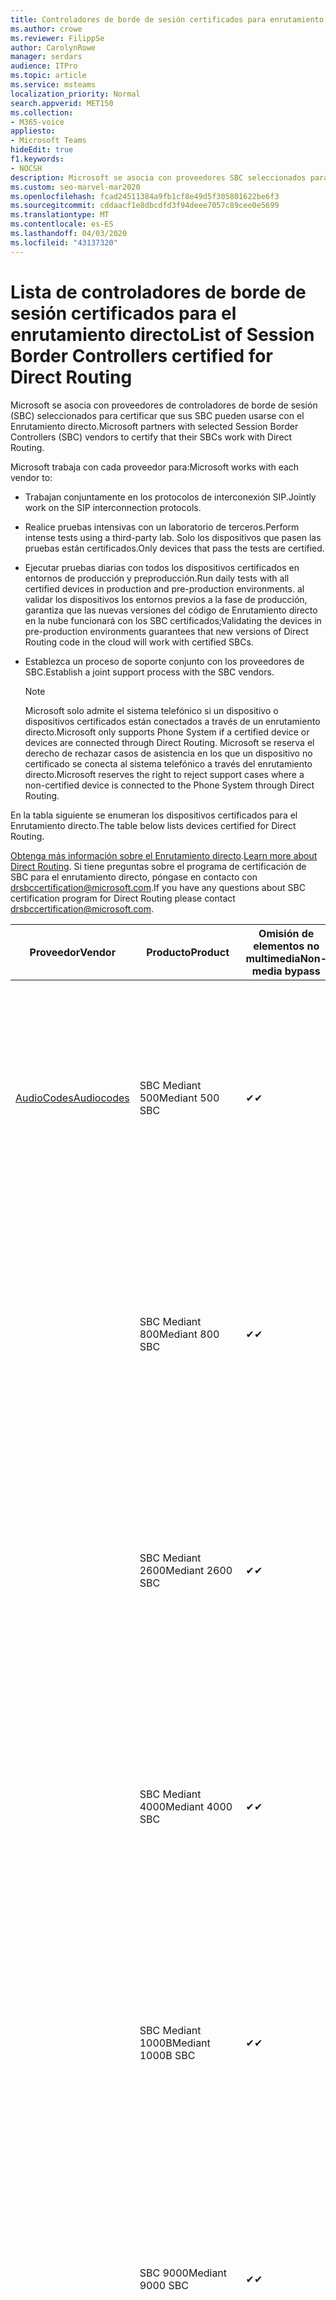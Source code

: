 ```yaml
---
title: Controladores de borde de sesión certificados para enrutamiento directo
ms.author: crowe
ms.reviewer: FilippSe
author: CarolynRowe
manager: serdars
audience: ITPro
ms.topic: article
ms.service: msteams
localization_priority: Normal
search.appverid: MET150
ms.collection:
- M365-voice
appliesto:
- Microsoft Teams
hideEdit: true
f1.keywords:
- NOCSH
description: Microsoft se asocia con proveedores SBC seleccionados para certificar que sus SBC pueden usarse con el Enrutamiento directo.
ms.custom: seo-marvel-mar2020
ms.openlocfilehash: fcad24511384a9fb1cf8e49d5f305801622be6f3
ms.sourcegitcommit: cddaacf1e8dbcdfd3f94deee7057c89cee0e5699
ms.translationtype: MT
ms.contentlocale: es-ES
ms.lasthandoff: 04/03/2020
ms.locfileid: "43137320"
---
```

# <a name="list-of-session-border-controllers-certified-for-direct-routing"></a><span data-ttu-id="56d58-103">Lista de controladores de borde de sesión certificados para el enrutamiento directo</span><span class="sxs-lookup"><span data-stu-id="56d58-103">List of Session Border Controllers certified for Direct Routing</span></span>

<span data-ttu-id="56d58-104">Microsoft se asocia con proveedores de controladores de borde de sesión (SBC) seleccionados para certificar que sus SBC pueden usarse con el Enrutamiento directo.</span><span class="sxs-lookup"><span data-stu-id="56d58-104">Microsoft partners with selected Session Border Controllers (SBC) vendors to certify that their SBCs work with Direct Routing.</span></span> 

<span data-ttu-id="56d58-105">Microsoft trabaja con cada proveedor para:</span><span class="sxs-lookup"><span data-stu-id="56d58-105">Microsoft works with each vendor to:</span></span> 

- <span data-ttu-id="56d58-106">Trabajan conjuntamente en los protocolos de interconexión SIP.</span><span class="sxs-lookup"><span data-stu-id="56d58-106">Jointly work on the SIP interconnection protocols.</span></span>
- <span data-ttu-id="56d58-107">Realice pruebas intensivas con un laboratorio de terceros.</span><span class="sxs-lookup"><span data-stu-id="56d58-107">Perform intense tests using a third-party lab.</span></span> <span data-ttu-id="56d58-108">Solo los dispositivos que pasen las pruebas están certificados.</span><span class="sxs-lookup"><span data-stu-id="56d58-108">Only devices that pass the tests are certified.</span></span> 
- <span data-ttu-id="56d58-109">Ejecutar pruebas diarias con todos los dispositivos certificados en entornos de producción y preproducción.</span><span class="sxs-lookup"><span data-stu-id="56d58-109">Run daily tests with all certified devices in production and pre-production environments.</span></span> <span data-ttu-id="56d58-110">al validar los dispositivos los entornos previos a la fase de producción, garantiza que las nuevas versiones del código de Enrutamiento directo en la nube funcionará con los SBC certificados;</span><span class="sxs-lookup"><span data-stu-id="56d58-110">Validating the devices in pre-production environments guarantees that new versions of Direct Routing code in the cloud will work with certified SBCs.</span></span> 
- <span data-ttu-id="56d58-111">Establezca un proceso de soporte conjunto con los proveedores de SBC.</span><span class="sxs-lookup"><span data-stu-id="56d58-111">Establish a joint support process with the SBC vendors.</span></span>


  > [!NOTE]
  > <span data-ttu-id="56d58-112">Microsoft solo admite el sistema telefónico si un dispositivo o dispositivos certificados están conectados a través de un enrutamiento directo.</span><span class="sxs-lookup"><span data-stu-id="56d58-112">Microsoft only supports Phone System if a certified device or devices are connected through Direct Routing.</span></span> <span data-ttu-id="56d58-113">Microsoft se reserva el derecho de rechazar casos de asistencia en los que un dispositivo no certificado se conecta al sistema telefónico a través del enrutamiento directo.</span><span class="sxs-lookup"><span data-stu-id="56d58-113">Microsoft reserves the right to reject support cases where a non-certified device is connected to the Phone System through Direct Routing.</span></span> 

<span data-ttu-id="56d58-114">En la tabla siguiente se enumeran los dispositivos certificados para el Enrutamiento directo.</span><span class="sxs-lookup"><span data-stu-id="56d58-114">The table below lists devices certified for Direct Routing.</span></span> 

<span data-ttu-id="56d58-115">[Obtenga más información sobre el Enrutamiento directo](https://aka.ms/dr).</span><span class="sxs-lookup"><span data-stu-id="56d58-115">[Learn more about Direct Routing](https://aka.ms/dr).</span></span> <span data-ttu-id="56d58-116">Si tiene preguntas sobre el programa de certificación de SBC para el enrutamiento directo, póngase en contacto con drsbccertification@microsoft.com.</span><span class="sxs-lookup"><span data-stu-id="56d58-116">If you have any questions about SBC certification program for Direct Routing please contact drsbccertification@microsoft.com.</span></span>


|                                                       <span data-ttu-id="56d58-117">Proveedor</span><span class="sxs-lookup"><span data-stu-id="56d58-117">Vendor</span></span>                                                        |       <span data-ttu-id="56d58-118">Producto</span><span class="sxs-lookup"><span data-stu-id="56d58-118">Product</span></span>       | <span data-ttu-id="56d58-119">Omisión de elementos no multimedia</span><span class="sxs-lookup"><span data-stu-id="56d58-119">Non-media bypass</span></span> | <span data-ttu-id="56d58-120">Omisión de medios</span><span class="sxs-lookup"><span data-stu-id="56d58-120">Media bypass</span></span> | <span data-ttu-id="56d58-121">Versión del software</span><span class="sxs-lookup"><span data-stu-id="56d58-121">Software version</span></span> | <span data-ttu-id="56d58-122">Validada con proveedores de E911</span><span class="sxs-lookup"><span data-stu-id="56d58-122">Validated with E911 providers</span></span> | <span data-ttu-id="56d58-123">Capacidad de ELIN</span><span class="sxs-lookup"><span data-stu-id="56d58-123">ELIN capable</span></span>
|---------------------------------------------------------------------------------------------------------------------|---------------------|------------------|--------------|------------------|-----------------|------------------|
| [<span data-ttu-id="56d58-124">AudioCodes</span><span class="sxs-lookup"><span data-stu-id="56d58-124">Audiocodes</span></span>](https://www.audiocodes.com/solutions-products/products/products-for-microsoft-365/direct-routing-for-microsoft-teams) |   <span data-ttu-id="56d58-125">SBC Mediant 500</span><span class="sxs-lookup"><span data-stu-id="56d58-125">Mediant 500 SBC</span></span>   |     <span data-ttu-id="56d58-126">&#10004;</span><span class="sxs-lookup"><span data-stu-id="56d58-126">&#10004;</span></span>     |   <span data-ttu-id="56d58-127">&#10004;</span><span class="sxs-lookup"><span data-stu-id="56d58-127">&#10004;</span></span>    |  <span data-ttu-id="56d58-128">7.20 a. 250</span><span class="sxs-lookup"><span data-stu-id="56d58-128">7.20A.250</span></span>   | <ul> <li> [<span data-ttu-id="56d58-129">Enrutamiento de ubicación dinámica de ancho de banda</span><span class="sxs-lookup"><span data-stu-id="56d58-129">Bandwidth Dynamic Location Routing</span></span>](https://www.bandwidth.com/partners/microsoft-teams-direct-routing) </li> <li><span data-ttu-id="56d58-130">Entrada ERS</span><span class="sxs-lookup"><span data-stu-id="56d58-130">Intrado ERS</span></span> </li> <li><span data-ttu-id="56d58-131">Entrada EGW</span><span class="sxs-lookup"><span data-stu-id="56d58-131">Intrado EGW</span></span></li> <li> <span data-ttu-id="56d58-132">Movilidad del horizonte de cielo rojo</span><span class="sxs-lookup"><span data-stu-id="56d58-132">Red Sky Horizon Mobility</span></span> </li>  </ul> |  <span data-ttu-id="56d58-133">&#10004;</span><span class="sxs-lookup"><span data-stu-id="56d58-133">&#10004;</span></span>  |
|                                                                                                                     |   <span data-ttu-id="56d58-134">SBC Mediant 800</span><span class="sxs-lookup"><span data-stu-id="56d58-134">Mediant 800 SBC</span></span>   |     <span data-ttu-id="56d58-135">&#10004;</span><span class="sxs-lookup"><span data-stu-id="56d58-135">&#10004;</span></span>     |   <span data-ttu-id="56d58-136">&#10004;</span><span class="sxs-lookup"><span data-stu-id="56d58-136">&#10004;</span></span>     |  <span data-ttu-id="56d58-137">7.20 a. 250</span><span class="sxs-lookup"><span data-stu-id="56d58-137">7.20A.250</span></span>   | <ul> <li> [<span data-ttu-id="56d58-138">Enrutamiento de ubicación dinámica de ancho de banda</span><span class="sxs-lookup"><span data-stu-id="56d58-138">Bandwidth Dynamic Location Routing</span></span>](https://www.bandwidth.com/partners/microsoft-teams-direct-routing) </li> <li><span data-ttu-id="56d58-139">Entrada ERS</span><span class="sxs-lookup"><span data-stu-id="56d58-139">Intrado ERS</span></span> </li> <li><span data-ttu-id="56d58-140">Entrada EGW</span><span class="sxs-lookup"><span data-stu-id="56d58-140">Intrado EGW</span></span></li> <li> <span data-ttu-id="56d58-141">Movilidad del horizonte de cielo rojo</span><span class="sxs-lookup"><span data-stu-id="56d58-141">Red Sky Horizon Mobility</span></span> </li>  </ul>  |  <span data-ttu-id="56d58-142">&#10004;</span><span class="sxs-lookup"><span data-stu-id="56d58-142">&#10004;</span></span>  |
|                                                                                                                     |  <span data-ttu-id="56d58-143">SBC Mediant 2600</span><span class="sxs-lookup"><span data-stu-id="56d58-143">Mediant 2600 SBC</span></span>   |     <span data-ttu-id="56d58-144">&#10004;</span><span class="sxs-lookup"><span data-stu-id="56d58-144">&#10004;</span></span>     |   <span data-ttu-id="56d58-145">&#10004;</span><span class="sxs-lookup"><span data-stu-id="56d58-145">&#10004;</span></span>    |  <span data-ttu-id="56d58-146">7.20 a. 250</span><span class="sxs-lookup"><span data-stu-id="56d58-146">7.20A.250</span></span>   |   <ul> <li> [<span data-ttu-id="56d58-147">Enrutamiento de ubicación dinámica de ancho de banda</span><span class="sxs-lookup"><span data-stu-id="56d58-147">Bandwidth Dynamic Location Routing</span></span>](https://www.bandwidth.com/partners/microsoft-teams-direct-routing) </li> <li><span data-ttu-id="56d58-148">Entrada ERS</span><span class="sxs-lookup"><span data-stu-id="56d58-148">Intrado ERS</span></span> </li> <li><span data-ttu-id="56d58-149">Entrada EGW</span><span class="sxs-lookup"><span data-stu-id="56d58-149">Intrado EGW</span></span></li> <li> <span data-ttu-id="56d58-150">Movilidad del horizonte de cielo rojo</span><span class="sxs-lookup"><span data-stu-id="56d58-150">Red Sky Horizon Mobility</span></span> </li>  </ul>  |  <span data-ttu-id="56d58-151">&#10004;</span><span class="sxs-lookup"><span data-stu-id="56d58-151">&#10004;</span></span>  |    
|                                                                                                                     |  <span data-ttu-id="56d58-152">SBC Mediant 4000</span><span class="sxs-lookup"><span data-stu-id="56d58-152">Mediant 4000 SBC</span></span>   |     <span data-ttu-id="56d58-153">&#10004;</span><span class="sxs-lookup"><span data-stu-id="56d58-153">&#10004;</span></span>     |   <span data-ttu-id="56d58-154">&#10004;</span><span class="sxs-lookup"><span data-stu-id="56d58-154">&#10004;</span></span>     |  <span data-ttu-id="56d58-155">7.20 a. 250</span><span class="sxs-lookup"><span data-stu-id="56d58-155">7.20A.250</span></span>   |  <ul> <li> [<span data-ttu-id="56d58-156">Enrutamiento de ubicación dinámica de ancho de banda</span><span class="sxs-lookup"><span data-stu-id="56d58-156">Bandwidth Dynamic Location Routing</span></span>](https://www.bandwidth.com/partners/microsoft-teams-direct-routing) </li> <li><span data-ttu-id="56d58-157">Entrada ERS</span><span class="sxs-lookup"><span data-stu-id="56d58-157">Intrado ERS</span></span> </li> <li><span data-ttu-id="56d58-158">Entrada EGW</span><span class="sxs-lookup"><span data-stu-id="56d58-158">Intrado EGW</span></span></li> <li> <span data-ttu-id="56d58-159">Movilidad del horizonte de cielo rojo</span><span class="sxs-lookup"><span data-stu-id="56d58-159">Red Sky Horizon Mobility</span></span> </li>  </ul>  |  <span data-ttu-id="56d58-160">&#10004;</span><span class="sxs-lookup"><span data-stu-id="56d58-160">&#10004;</span></span>  |    
|                                                                                                                     | <span data-ttu-id="56d58-161">SBC Mediant 1000B</span><span class="sxs-lookup"><span data-stu-id="56d58-161">Mediant 1000B  SBC</span></span>  |     <span data-ttu-id="56d58-162">&#10004;</span><span class="sxs-lookup"><span data-stu-id="56d58-162">&#10004;</span></span>     |   <span data-ttu-id="56d58-163">Pending</span><span class="sxs-lookup"><span data-stu-id="56d58-163">Pending</span></span>     |  <span data-ttu-id="56d58-164">7.20 a. 250</span><span class="sxs-lookup"><span data-stu-id="56d58-164">7.20A.250</span></span>  |  <ul> <li> [<span data-ttu-id="56d58-165">Enrutamiento de ubicación dinámica de ancho de banda</span><span class="sxs-lookup"><span data-stu-id="56d58-165">Bandwidth Dynamic Location Routing</span></span>](https://www.bandwidth.com/partners/microsoft-teams-direct-routing) </li> <li><span data-ttu-id="56d58-166">Entrada ERS</span><span class="sxs-lookup"><span data-stu-id="56d58-166">Intrado ERS</span></span> </li> <li><span data-ttu-id="56d58-167">Entrada EGW</span><span class="sxs-lookup"><span data-stu-id="56d58-167">Intrado EGW</span></span></li> <li> <span data-ttu-id="56d58-168">Movilidad del horizonte de cielo rojo</span><span class="sxs-lookup"><span data-stu-id="56d58-168">Red Sky Horizon Mobility</span></span> </li>  </ul>  |  <span data-ttu-id="56d58-169">&#10004;</span><span class="sxs-lookup"><span data-stu-id="56d58-169">&#10004;</span></span>  |    
|                                                                                                                     | <span data-ttu-id="56d58-170">SBC 9000</span><span class="sxs-lookup"><span data-stu-id="56d58-170">Mediant 9000  SBC</span></span>  |     <span data-ttu-id="56d58-171">&#10004;</span><span class="sxs-lookup"><span data-stu-id="56d58-171">&#10004;</span></span>     |   <span data-ttu-id="56d58-172">&#10004;</span><span class="sxs-lookup"><span data-stu-id="56d58-172">&#10004;</span></span>     |  <span data-ttu-id="56d58-173">7.20 a. 250</span><span class="sxs-lookup"><span data-stu-id="56d58-173">7.20A.250</span></span>   | <ul> <li> [<span data-ttu-id="56d58-174">Enrutamiento de ubicación dinámica de ancho de banda</span><span class="sxs-lookup"><span data-stu-id="56d58-174">Bandwidth Dynamic Location Routing</span></span>](https://www.bandwidth.com/partners/microsoft-teams-direct-routing) </li> <li><span data-ttu-id="56d58-175">Entrada ERS</span><span class="sxs-lookup"><span data-stu-id="56d58-175">Intrado ERS</span></span> </li> <li><span data-ttu-id="56d58-176">Entrada EGW</span><span class="sxs-lookup"><span data-stu-id="56d58-176">Intrado EGW</span></span></li> <li> <span data-ttu-id="56d58-177">Movilidad del horizonte de cielo rojo</span><span class="sxs-lookup"><span data-stu-id="56d58-177">Red Sky Horizon Mobility</span></span> </li>  </ul>    |  <span data-ttu-id="56d58-178">&#10004;</span><span class="sxs-lookup"><span data-stu-id="56d58-178">&#10004;</span></span>  |                                                                       
|                                                                                                                     | <span data-ttu-id="56d58-179">SBC Virtual Edition</span><span class="sxs-lookup"><span data-stu-id="56d58-179">Virtual Edition SBC</span></span> |     <span data-ttu-id="56d58-180">&#10004;</span><span class="sxs-lookup"><span data-stu-id="56d58-180">&#10004;</span></span>     |   <span data-ttu-id="56d58-181">&#10004;</span><span class="sxs-lookup"><span data-stu-id="56d58-181">&#10004;</span></span>     |  <span data-ttu-id="56d58-182">7.20 a. 250</span><span class="sxs-lookup"><span data-stu-id="56d58-182">7.20A.250</span></span> |  <ul> <li> [<span data-ttu-id="56d58-183">Enrutamiento de ubicación dinámica de ancho de banda</span><span class="sxs-lookup"><span data-stu-id="56d58-183">Bandwidth Dynamic Location Routing</span></span>](https://www.bandwidth.com/partners/microsoft-teams-direct-routing) </li> <li><span data-ttu-id="56d58-184">Entrada ERS</span><span class="sxs-lookup"><span data-stu-id="56d58-184">Intrado ERS</span></span> </li> <li><span data-ttu-id="56d58-185">Entrada EGW</span><span class="sxs-lookup"><span data-stu-id="56d58-185">Intrado EGW</span></span></li> <li> <span data-ttu-id="56d58-186">Movilidad del horizonte de cielo rojo</span><span class="sxs-lookup"><span data-stu-id="56d58-186">Red Sky Horizon Mobility</span></span> </li>  </ul>   |  <span data-ttu-id="56d58-187">&#10004;</span><span class="sxs-lookup"><span data-stu-id="56d58-187">&#10004;</span></span>  |    
|  [<span data-ttu-id="56d58-188">Ribbon Communications</span><span class="sxs-lookup"><span data-stu-id="56d58-188">Ribbon Communications</span></span>](https://ribboncommunications.com/solutions/enterprise-solutions/microsoft-skype-business)  |      <span data-ttu-id="56d58-189">SBC 5110</span><span class="sxs-lookup"><span data-stu-id="56d58-189">SBC 5110</span></span>       |     <span data-ttu-id="56d58-190">&#10004;</span><span class="sxs-lookup"><span data-stu-id="56d58-190">&#10004;</span></span>     |   <span data-ttu-id="56d58-191">&#10004;</span><span class="sxs-lookup"><span data-stu-id="56d58-191">&#10004;</span></span>    |       <span data-ttu-id="56d58-192">7,2</span><span class="sxs-lookup"><span data-stu-id="56d58-192">7.2</span></span>       | <ul> <li> [<span data-ttu-id="56d58-193">Enrutamiento de ubicación dinámica de ancho de banda</span><span class="sxs-lookup"><span data-stu-id="56d58-193">Bandwidth Dynamic Location Routing</span></span>](https://www.bandwidth.com/partners/microsoft-teams-direct-routing) </li> <li><span data-ttu-id="56d58-194">Entrada ERS</span><span class="sxs-lookup"><span data-stu-id="56d58-194">Intrado ERS</span></span> </li> <li><span data-ttu-id="56d58-195">Entrada EGW</span><span class="sxs-lookup"><span data-stu-id="56d58-195">Intrado EGW</span></span></li> <li> <span data-ttu-id="56d58-196">Movilidad del horizonte de cielo rojo</span><span class="sxs-lookup"><span data-stu-id="56d58-196">Red Sky Horizon Mobility</span></span> </li>  </ul> |    |    
|                                                                                                                     |      <span data-ttu-id="56d58-197">SBC 5210</span><span class="sxs-lookup"><span data-stu-id="56d58-197">SBC 5210</span></span>       |     <span data-ttu-id="56d58-198">&#10004;</span><span class="sxs-lookup"><span data-stu-id="56d58-198">&#10004;</span></span>     |  <span data-ttu-id="56d58-199">&#10004;</span><span class="sxs-lookup"><span data-stu-id="56d58-199">&#10004;</span></span>    |       <span data-ttu-id="56d58-200">7,2</span><span class="sxs-lookup"><span data-stu-id="56d58-200">7.2</span></span>       |  <ul> <li> [<span data-ttu-id="56d58-201">Enrutamiento de ubicación dinámica de ancho de banda</span><span class="sxs-lookup"><span data-stu-id="56d58-201">Bandwidth Dynamic Location Routing</span></span>](https://www.bandwidth.com/partners/microsoft-teams-direct-routing) </li> <li><span data-ttu-id="56d58-202">Entrada ERS</span><span class="sxs-lookup"><span data-stu-id="56d58-202">Intrado ERS</span></span> </li> <li><span data-ttu-id="56d58-203">Entrada EGW</span><span class="sxs-lookup"><span data-stu-id="56d58-203">Intrado EGW</span></span></li> <li> <span data-ttu-id="56d58-204">Movilidad del horizonte de cielo rojo</span><span class="sxs-lookup"><span data-stu-id="56d58-204">Red Sky Horizon Mobility</span></span> </li> </ul> |    |    
|                                                                                                                     |      <span data-ttu-id="56d58-205">SBC 5400</span><span class="sxs-lookup"><span data-stu-id="56d58-205">SBC 5400</span></span>       |     <span data-ttu-id="56d58-206">&#10004;</span><span class="sxs-lookup"><span data-stu-id="56d58-206">&#10004;</span></span>     |   <span data-ttu-id="56d58-207">&#10004;</span><span class="sxs-lookup"><span data-stu-id="56d58-207">&#10004;</span></span>   |       <span data-ttu-id="56d58-208">7,2</span><span class="sxs-lookup"><span data-stu-id="56d58-208">7.2</span></span>       |  <ul> <li> [<span data-ttu-id="56d58-209">Enrutamiento de ubicación dinámica de ancho de banda</span><span class="sxs-lookup"><span data-stu-id="56d58-209">Bandwidth Dynamic Location Routing</span></span>](https://www.bandwidth.com/partners/microsoft-teams-direct-routing) </li><li><span data-ttu-id="56d58-210">Entrada ERS</span><span class="sxs-lookup"><span data-stu-id="56d58-210">Intrado ERS</span></span> </li> <li><span data-ttu-id="56d58-211">Entrada EGW</span><span class="sxs-lookup"><span data-stu-id="56d58-211">Intrado EGW</span></span></li> <li> <span data-ttu-id="56d58-212">Movilidad del horizonte de cielo rojo</span><span class="sxs-lookup"><span data-stu-id="56d58-212">Red Sky Horizon Mobility</span></span> </li> </ul>  ||    
|                                                                                                                     |      <span data-ttu-id="56d58-213">SBC 7000</span><span class="sxs-lookup"><span data-stu-id="56d58-213">SBC 7000</span></span>       |     <span data-ttu-id="56d58-214">&#10004;</span><span class="sxs-lookup"><span data-stu-id="56d58-214">&#10004;</span></span>     |   <span data-ttu-id="56d58-215">&#10004;</span><span class="sxs-lookup"><span data-stu-id="56d58-215">&#10004;</span></span>    |       <span data-ttu-id="56d58-216">7,2</span><span class="sxs-lookup"><span data-stu-id="56d58-216">7.2</span></span>       |   <ul> <li> [<span data-ttu-id="56d58-217">Enrutamiento de ubicación dinámica de ancho de banda</span><span class="sxs-lookup"><span data-stu-id="56d58-217">Bandwidth Dynamic Location Routing</span></span>](https://www.bandwidth.com/partners/microsoft-teams-direct-routing) </li> <li><span data-ttu-id="56d58-218">Entrada ERS</span><span class="sxs-lookup"><span data-stu-id="56d58-218">Intrado ERS</span></span> </li> <li><span data-ttu-id="56d58-219">Entrada EGW</span><span class="sxs-lookup"><span data-stu-id="56d58-219">Intrado EGW</span></span></li> <li> <span data-ttu-id="56d58-220">Movilidad del horizonte de cielo rojo</span><span class="sxs-lookup"><span data-stu-id="56d58-220">Red Sky Horizon Mobility</span></span> </li> </ul> |  |    
|                                                                                                                     |       <span data-ttu-id="56d58-221">SBC SWe</span><span class="sxs-lookup"><span data-stu-id="56d58-221">SBC SWe</span></span>       |     <span data-ttu-id="56d58-222">&#10004;</span><span class="sxs-lookup"><span data-stu-id="56d58-222">&#10004;</span></span>     |   <span data-ttu-id="56d58-223">&#10004;</span><span class="sxs-lookup"><span data-stu-id="56d58-223">&#10004;</span></span>   |       <span data-ttu-id="56d58-224">7,2</span><span class="sxs-lookup"><span data-stu-id="56d58-224">7.2</span></span>       |   <ul> <li> [<span data-ttu-id="56d58-225">Enrutamiento de ubicación dinámica de ancho de banda</span><span class="sxs-lookup"><span data-stu-id="56d58-225">Bandwidth Dynamic Location Routing</span></span>](https://www.bandwidth.com/partners/microsoft-teams-direct-routing) </li> <li><span data-ttu-id="56d58-226">Entrada ERS</span><span class="sxs-lookup"><span data-stu-id="56d58-226">Intrado ERS</span></span> </li> <li><span data-ttu-id="56d58-227">Entrada EGW</span><span class="sxs-lookup"><span data-stu-id="56d58-227">Intrado EGW</span></span></li> <li> <span data-ttu-id="56d58-228">Movilidad del horizonte de cielo rojo</span><span class="sxs-lookup"><span data-stu-id="56d58-228">Red Sky Horizon Mobility</span></span> </li> </ul> |    |    
|                                                                                                                     |      <span data-ttu-id="56d58-229">SBC 1000</span><span class="sxs-lookup"><span data-stu-id="56d58-229">SBC 1000</span></span>       |     <span data-ttu-id="56d58-230">&#10004;</span><span class="sxs-lookup"><span data-stu-id="56d58-230">&#10004;</span></span>     |   <span data-ttu-id="56d58-231">&#10004;</span><span class="sxs-lookup"><span data-stu-id="56d58-231">&#10004;</span></span>    |      <span data-ttu-id="56d58-232">8.0.3 (compilación 537)</span><span class="sxs-lookup"><span data-stu-id="56d58-232">8.0.3 (build 537)</span></span>     |  <ul> <li> [<span data-ttu-id="56d58-233">Enrutamiento de ubicación dinámica de ancho de banda</span><span class="sxs-lookup"><span data-stu-id="56d58-233">Bandwidth Dynamic Location Routing</span></span>](https://www.bandwidth.com/partners/microsoft-teams-direct-routing) </li> <li> <span data-ttu-id="56d58-234">Entrada ERS</span><span class="sxs-lookup"><span data-stu-id="56d58-234">Intrado ERS</span></span> </li> <li><span data-ttu-id="56d58-235">Entrada EGW</span><span class="sxs-lookup"><span data-stu-id="56d58-235">Intrado EGW</span></span> </li> <li> <span data-ttu-id="56d58-236">Movilidad del horizonte de cielo rojo</span><span class="sxs-lookup"><span data-stu-id="56d58-236">Red Sky Horizon Mobility</span></span> </li> </ul>   |  <span data-ttu-id="56d58-237">&#10004;</span><span class="sxs-lookup"><span data-stu-id="56d58-237">&#10004;</span></span>   |    
|                                                                                                                     |      <span data-ttu-id="56d58-238">SBC 2000</span><span class="sxs-lookup"><span data-stu-id="56d58-238">SBC 2000</span></span>       |     <span data-ttu-id="56d58-239">&#10004;</span><span class="sxs-lookup"><span data-stu-id="56d58-239">&#10004;</span></span>     |   <span data-ttu-id="56d58-240">&#10004;</span><span class="sxs-lookup"><span data-stu-id="56d58-240">&#10004;</span></span>   |     <span data-ttu-id="56d58-241">8.0.3 (compilación 537)</span><span class="sxs-lookup"><span data-stu-id="56d58-241">8.0.3 (build 537)</span></span>     |  <ul> <li>[<span data-ttu-id="56d58-242">Enrutamiento de ubicación dinámica de ancho de banda</span><span class="sxs-lookup"><span data-stu-id="56d58-242">Bandwidth Dynamic Location Routing</span></span>](https://www.bandwidth.com/partners/microsoft-teams-direct-routing) </li> <li> <span data-ttu-id="56d58-243">Entrada ERS</span><span class="sxs-lookup"><span data-stu-id="56d58-243">Intrado ERS</span></span> </li> <li><span data-ttu-id="56d58-244">Entrada EGW</span><span class="sxs-lookup"><span data-stu-id="56d58-244">Intrado EGW</span></span> </li> <li> <span data-ttu-id="56d58-245">Movilidad del horizonte de cielo rojo</span><span class="sxs-lookup"><span data-stu-id="56d58-245">Red Sky Horizon Mobility</span></span> </li> </ul>   |     <span data-ttu-id="56d58-246">&#10004;</span><span class="sxs-lookup"><span data-stu-id="56d58-246">&#10004;</span></span>     |    
|                                                                                                                     |    <span data-ttu-id="56d58-247">SBC SWe Lite</span><span class="sxs-lookup"><span data-stu-id="56d58-247">SBC SWe Lite</span></span>     |     <span data-ttu-id="56d58-248">&#10004;</span><span class="sxs-lookup"><span data-stu-id="56d58-248">&#10004;</span></span>     |  <span data-ttu-id="56d58-249">&#10004;</span><span class="sxs-lookup"><span data-stu-id="56d58-249">&#10004;</span></span>    |      <span data-ttu-id="56d58-250">8.0.3 (compilación 216)</span><span class="sxs-lookup"><span data-stu-id="56d58-250">8.0.3 (build 216)</span></span>    |  <ul> <li> [<span data-ttu-id="56d58-251">Enrutamiento de ubicación dinámica de ancho de banda</span><span class="sxs-lookup"><span data-stu-id="56d58-251">Bandwidth Dynamic Location Routing</span></span>](https://www.bandwidth.com/partners/microsoft-teams-direct-routing) </li> <li> <span data-ttu-id="56d58-252">Entrada ERS</span><span class="sxs-lookup"><span data-stu-id="56d58-252">Intrado ERS</span></span> </li> <li><span data-ttu-id="56d58-253">Entrada EGW</span><span class="sxs-lookup"><span data-stu-id="56d58-253">Intrado EGW</span></span> </li> <li> <span data-ttu-id="56d58-254">Movilidad del horizonte de cielo rojo</span><span class="sxs-lookup"><span data-stu-id="56d58-254">Red Sky Horizon Mobility</span></span> </li> </ul>    |     <span data-ttu-id="56d58-255">&#10004;</span><span class="sxs-lookup"><span data-stu-id="56d58-255">&#10004;</span></span>     |   
| | <span data-ttu-id="56d58-256">Serie EdgeMarc</span><span class="sxs-lookup"><span data-stu-id="56d58-256">EdgeMarc Series</span></span> |  <span data-ttu-id="56d58-257">&#10004;</span><span class="sxs-lookup"><span data-stu-id="56d58-257">&#10004;</span></span> | | <span data-ttu-id="56d58-258">15.6.1</span><span class="sxs-lookup"><span data-stu-id="56d58-258">15.6.1</span></span> | 
|                     [<span data-ttu-id="56d58-259">Thinktel</span><span class="sxs-lookup"><span data-stu-id="56d58-259">Thinktel</span></span>](https://www.thinktel.ca/services/think-365/think-365-overview/)                      |    <span data-ttu-id="56d58-260">SBC Think 365</span><span class="sxs-lookup"><span data-stu-id="56d58-260">Think 365 SBC</span></span>    |     <span data-ttu-id="56d58-261">&#10004;</span><span class="sxs-lookup"><span data-stu-id="56d58-261">&#10004;</span></span>     |        <span data-ttu-id="56d58-262">Pending</span><span class="sxs-lookup"><span data-stu-id="56d58-262">Pending</span></span>   |       <span data-ttu-id="56d58-263">1,4</span><span class="sxs-lookup"><span data-stu-id="56d58-263">1.4</span></span>       |     |    |    
|                     [<span data-ttu-id="56d58-264">Oracle</span><span class="sxs-lookup"><span data-stu-id="56d58-264">Oracle</span></span>](https://www.oracle.com/industries/communications/enterprise-session-border-controller/microsoft.html)                      |    <span data-ttu-id="56d58-265">AP 1100</span><span class="sxs-lookup"><span data-stu-id="56d58-265">AP 1100</span></span>      |    <span data-ttu-id="56d58-266">&#10004;</span><span class="sxs-lookup"><span data-stu-id="56d58-266">&#10004;</span></span>     |    <span data-ttu-id="56d58-267">&#10004;</span><span class="sxs-lookup"><span data-stu-id="56d58-267">&#10004;</span></span>    |   <span data-ttu-id="56d58-268">8.3.0.0.1</span><span class="sxs-lookup"><span data-stu-id="56d58-268">8.3.0.0.1</span></span> |   <ul> <li> [<span data-ttu-id="56d58-269">Enrutamiento de ubicación dinámica de ancho de banda</span><span class="sxs-lookup"><span data-stu-id="56d58-269">Bandwidth Dynamic Location Routing</span></span>](https://www.bandwidth.com/partners/microsoft-teams-direct-routing) </li> <li><span data-ttu-id="56d58-270">Entrada ERS</span><span class="sxs-lookup"><span data-stu-id="56d58-270">Intrado ERS</span></span> </li> <li><span data-ttu-id="56d58-271">Entrada EGW</span><span class="sxs-lookup"><span data-stu-id="56d58-271">Intrado EGW</span></span></li> <li> <span data-ttu-id="56d58-272">Movilidad del horizonte de cielo rojo</span><span class="sxs-lookup"><span data-stu-id="56d58-272">Red Sky Horizon Mobility</span></span> </li>  </ul>   |  <span data-ttu-id="56d58-273">&#10004;</span><span class="sxs-lookup"><span data-stu-id="56d58-273">&#10004;</span></span>  |    
|                                                                                                                    |    <span data-ttu-id="56d58-274">AP 3900</span><span class="sxs-lookup"><span data-stu-id="56d58-274">AP 3900</span></span>           |    <span data-ttu-id="56d58-275">&#10004;</span><span class="sxs-lookup"><span data-stu-id="56d58-275">&#10004;</span></span>     |    <span data-ttu-id="56d58-276">&#10004;</span><span class="sxs-lookup"><span data-stu-id="56d58-276">&#10004;</span></span>   |   <span data-ttu-id="56d58-277">8.3.0.0.1</span><span class="sxs-lookup"><span data-stu-id="56d58-277">8.3.0.0.1</span></span>  |  <ul> <li> [<span data-ttu-id="56d58-278">Enrutamiento de ubicación dinámica de ancho de banda</span><span class="sxs-lookup"><span data-stu-id="56d58-278">Bandwidth Dynamic Location Routing</span></span>](https://www.bandwidth.com/partners/microsoft-teams-direct-routing) </li> <li><span data-ttu-id="56d58-279">Entrada ERS</span><span class="sxs-lookup"><span data-stu-id="56d58-279">Intrado ERS</span></span> </li> <li><span data-ttu-id="56d58-280">Entrada EGW</span><span class="sxs-lookup"><span data-stu-id="56d58-280">Intrado EGW</span></span></li> <li> <span data-ttu-id="56d58-281">Movilidad del horizonte de cielo rojo</span><span class="sxs-lookup"><span data-stu-id="56d58-281">Red Sky Horizon Mobility</span></span> </li>  </ul>  |  <span data-ttu-id="56d58-282">&#10004;</span><span class="sxs-lookup"><span data-stu-id="56d58-282">&#10004;</span></span>  |    
|                                                                                                                    |      <span data-ttu-id="56d58-283">AP 4600</span><span class="sxs-lookup"><span data-stu-id="56d58-283">AP 4600</span></span>         |    <span data-ttu-id="56d58-284">&#10004;</span><span class="sxs-lookup"><span data-stu-id="56d58-284">&#10004;</span></span>   |    <span data-ttu-id="56d58-285">&#10004;</span><span class="sxs-lookup"><span data-stu-id="56d58-285">&#10004;</span></span>     |     <span data-ttu-id="56d58-286">8.3.0.0.1</span><span class="sxs-lookup"><span data-stu-id="56d58-286">8.3.0.0.1</span></span>  |  <ul> <li> [<span data-ttu-id="56d58-287">Enrutamiento de ubicación dinámica de ancho de banda</span><span class="sxs-lookup"><span data-stu-id="56d58-287">Bandwidth Dynamic Location Routing</span></span>](https://www.bandwidth.com/partners/microsoft-teams-direct-routing) </li> <li><span data-ttu-id="56d58-288">Entrada ERS</span><span class="sxs-lookup"><span data-stu-id="56d58-288">Intrado ERS</span></span> </li> <li><span data-ttu-id="56d58-289">Entrada EGW</span><span class="sxs-lookup"><span data-stu-id="56d58-289">Intrado EGW</span></span></li> <li> <span data-ttu-id="56d58-290">Movilidad del horizonte de cielo rojo</span><span class="sxs-lookup"><span data-stu-id="56d58-290">Red Sky Horizon Mobility</span></span> </li>  </ul>  |  <span data-ttu-id="56d58-291">&#10004;</span><span class="sxs-lookup"><span data-stu-id="56d58-291">&#10004;</span></span>  |    
|                                                                                                                    |      <span data-ttu-id="56d58-292">AP 6300</span><span class="sxs-lookup"><span data-stu-id="56d58-292">AP 6300</span></span>         |    <span data-ttu-id="56d58-293">&#10004;</span><span class="sxs-lookup"><span data-stu-id="56d58-293">&#10004;</span></span>   |    <span data-ttu-id="56d58-294">&#10004;</span><span class="sxs-lookup"><span data-stu-id="56d58-294">&#10004;</span></span>     |     <span data-ttu-id="56d58-295">8.3.0.0.1</span><span class="sxs-lookup"><span data-stu-id="56d58-295">8.3.0.0.1</span></span>  |  <ul> <li> [<span data-ttu-id="56d58-296">Enrutamiento de ubicación dinámica de ancho de banda</span><span class="sxs-lookup"><span data-stu-id="56d58-296">Bandwidth Dynamic Location Routing</span></span>](https://www.bandwidth.com/partners/microsoft-teams-direct-routing) </li> <li><span data-ttu-id="56d58-297">Entrada ERS</span><span class="sxs-lookup"><span data-stu-id="56d58-297">Intrado ERS</span></span> </li> <li><span data-ttu-id="56d58-298">Entrada EGW</span><span class="sxs-lookup"><span data-stu-id="56d58-298">Intrado EGW</span></span></li> <li> <span data-ttu-id="56d58-299">Movilidad del horizonte de cielo rojo</span><span class="sxs-lookup"><span data-stu-id="56d58-299">Red Sky Horizon Mobility</span></span> </li>  </ul>   |  <span data-ttu-id="56d58-300">&#10004;</span><span class="sxs-lookup"><span data-stu-id="56d58-300">&#10004;</span></span>  |    
|                                                                                                                   |      <span data-ttu-id="56d58-301">AP 6350</span><span class="sxs-lookup"><span data-stu-id="56d58-301">AP 6350</span></span>           |    <span data-ttu-id="56d58-302">&#10004;</span><span class="sxs-lookup"><span data-stu-id="56d58-302">&#10004;</span></span>   |    <span data-ttu-id="56d58-303">&#10004;</span><span class="sxs-lookup"><span data-stu-id="56d58-303">&#10004;</span></span>    |     <span data-ttu-id="56d58-304">8.3.0.0.1</span><span class="sxs-lookup"><span data-stu-id="56d58-304">8.3.0.0.1</span></span>  |   <ul> <li> [<span data-ttu-id="56d58-305">Enrutamiento de ubicación dinámica de ancho de banda</span><span class="sxs-lookup"><span data-stu-id="56d58-305">Bandwidth Dynamic Location Routing</span></span>](https://www.bandwidth.com/partners/microsoft-teams-direct-routing) </li> <li><span data-ttu-id="56d58-306">Entrada ERS</span><span class="sxs-lookup"><span data-stu-id="56d58-306">Intrado ERS</span></span> </li> <li><span data-ttu-id="56d58-307">Entrada EGW</span><span class="sxs-lookup"><span data-stu-id="56d58-307">Intrado EGW</span></span></li> <li> <span data-ttu-id="56d58-308">Movilidad del horizonte de cielo rojo</span><span class="sxs-lookup"><span data-stu-id="56d58-308">Red Sky Horizon Mobility</span></span> </li>  </ul>  |  <span data-ttu-id="56d58-309">&#10004;</span><span class="sxs-lookup"><span data-stu-id="56d58-309">&#10004;</span></span>  |                                            
|                                                                                                                    |      <span data-ttu-id="56d58-310">VME</span><span class="sxs-lookup"><span data-stu-id="56d58-310">VME</span></span>           |    <span data-ttu-id="56d58-311">&#10004;</span><span class="sxs-lookup"><span data-stu-id="56d58-311">&#10004;</span></span>    |    <span data-ttu-id="56d58-312">&#10004;</span><span class="sxs-lookup"><span data-stu-id="56d58-312">&#10004;</span></span>    |     <span data-ttu-id="56d58-313">8.3.0.0.1</span><span class="sxs-lookup"><span data-stu-id="56d58-313">8.3.0.0.1</span></span>   |   <ul> <li> [<span data-ttu-id="56d58-314">Enrutamiento de ubicación dinámica de ancho de banda</span><span class="sxs-lookup"><span data-stu-id="56d58-314">Bandwidth Dynamic Location Routing</span></span>](https://www.bandwidth.com/partners/microsoft-teams-direct-routing) </li> <li><span data-ttu-id="56d58-315">Entrada ERS</span><span class="sxs-lookup"><span data-stu-id="56d58-315">Intrado ERS</span></span> </li> <li><span data-ttu-id="56d58-316">Entrada EGW</span><span class="sxs-lookup"><span data-stu-id="56d58-316">Intrado EGW</span></span></li> <li> <span data-ttu-id="56d58-317">Movilidad del horizonte de cielo rojo</span><span class="sxs-lookup"><span data-stu-id="56d58-317">Red Sky Horizon Mobility</span></span> </li>  </ul>  |  <span data-ttu-id="56d58-318">&#10004;</span><span class="sxs-lookup"><span data-stu-id="56d58-318">&#10004;</span></span>  |    
|                     [<span data-ttu-id="56d58-319">TE-SYSTEMS</span><span class="sxs-lookup"><span data-stu-id="56d58-319">TE-SYSTEMS</span></span>](https://www.anynode.de/anynode-and-microsoft-teams/)                               |     <span data-ttu-id="56d58-320">anynode</span><span class="sxs-lookup"><span data-stu-id="56d58-320">anynode</span></span>         |     <span data-ttu-id="56d58-321">&#10004;</span><span class="sxs-lookup"><span data-stu-id="56d58-321">&#10004;</span></span>   |  <span data-ttu-id="56d58-322">&#10004;</span><span class="sxs-lookup"><span data-stu-id="56d58-322">&#10004;</span></span>   |      <span data-ttu-id="56d58-323">3.16.2</span><span class="sxs-lookup"><span data-stu-id="56d58-323">3.16.2</span></span>      |     |    |    
|                     [<span data-ttu-id="56d58-324">MetaSwitch</span><span class="sxs-lookup"><span data-stu-id="56d58-324">Metaswitch</span></span>](https://www.metaswitch.com/products/core-network/perimeta-sbc)                               |     <span data-ttu-id="56d58-325">Metaestado de perimeta</span><span class="sxs-lookup"><span data-stu-id="56d58-325">Perimeta SBC</span></span>        |     <span data-ttu-id="56d58-326">&#10004;</span><span class="sxs-lookup"><span data-stu-id="56d58-326">&#10004;</span></span>   |  |      <span data-ttu-id="56d58-327">4,7</span><span class="sxs-lookup"><span data-stu-id="56d58-327">4.7</span></span>      |     |    |    

<span data-ttu-id="56d58-328">En la siguiente tabla se enumeran los dispositivos verificados para la interoperabilidad entre el enrutamiento directo y los dispositivos analógicos.</span><span class="sxs-lookup"><span data-stu-id="56d58-328">The following table lists devices that are verified for interoperability between Direct Routing and Analog Devices.</span></span>

|                                                       <span data-ttu-id="56d58-329">Proveedor</span><span class="sxs-lookup"><span data-stu-id="56d58-329">Vendor</span></span>                                                        |       <span data-ttu-id="56d58-330">Producto</span><span class="sxs-lookup"><span data-stu-id="56d58-330">Product</span></span>       | <span data-ttu-id="56d58-331">Probado</span><span class="sxs-lookup"><span data-stu-id="56d58-331">Verified</span></span>
|---------------------------------------------------------------------------------------------------------------------|---------------------|------------------|
| [<span data-ttu-id="56d58-332">AudioCodes</span><span class="sxs-lookup"><span data-stu-id="56d58-332">Audiocodes</span></span>](https://www.audiocodes.com/solutions-products/products/products-for-microsoft-365/direct-routing-for-microsoft-teams) |   [<span data-ttu-id="56d58-333">ATA-1</span><span class="sxs-lookup"><span data-stu-id="56d58-333">ATA-1</span></span>](https://www.audiocodes.com/media/2373/mp-1xx-and-mp-124-datasheet.pdf)   |     <span data-ttu-id="56d58-334">&#10004;</span><span class="sxs-lookup"><span data-stu-id="56d58-334">&#10004;</span></span>     |
| [<span data-ttu-id="56d58-335">AudioCodes</span><span class="sxs-lookup"><span data-stu-id="56d58-335">Audiocodes</span></span>](https://www.audiocodes.com/solutions-products/products/products-for-microsoft-365/direct-routing-for-microsoft-teams) |   [<span data-ttu-id="56d58-336">ATA-2</span><span class="sxs-lookup"><span data-stu-id="56d58-336">ATA-2</span></span>](https://www.audiocodes.com/media/2399/mediapack-20x-mp-20x-analog-telephone-adapters-datasheet.pdf)   |     <span data-ttu-id="56d58-337">&#10004;</span><span class="sxs-lookup"><span data-stu-id="56d58-337">&#10004;</span></span>     |
| [<span data-ttu-id="56d58-338">Lazo</span><span class="sxs-lookup"><span data-stu-id="56d58-338">Ribbon</span></span>](https://ribboncommunications.com/solutions/enterprise-solutions/microsoft-solutions) |   [<span data-ttu-id="56d58-339">SBC 1000. Versión del software: 8.1.1 (compilación 527)</span><span class="sxs-lookup"><span data-stu-id="56d58-339">SBC 1000. Software version: 8.1.1 (build 527)</span></span>](https://support.sonus.net/display/UXDOC81/Connect+SBC+Edge+to+Microsoft+Teams+Direct+Routing+to+Support+Analog+Devices)   |     <span data-ttu-id="56d58-340">&#10004;</span><span class="sxs-lookup"><span data-stu-id="56d58-340">&#10004;</span></span>     |
| [<span data-ttu-id="56d58-341">Lazo</span><span class="sxs-lookup"><span data-stu-id="56d58-341">Ribbon</span></span>](https://ribboncommunications.com/solutions/enterprise-solutions/microsoft-solutions) |   [<span data-ttu-id="56d58-342">SBC 2000. Versión del software: 8.1.1 (compilación 527)</span><span class="sxs-lookup"><span data-stu-id="56d58-342">SBC 2000. Software version: 8.1.1 (build 527)</span></span>](https://support.sonus.net/display/UXDOC81/Connect+SBC+Edge+to+Microsoft+Teams+Direct+Routing+to+Support+Analog+Devices)   |     <span data-ttu-id="56d58-343">&#10004;</span><span class="sxs-lookup"><span data-stu-id="56d58-343">&#10004;</span></span>     |


<span data-ttu-id="56d58-344">Para enviarnos comentarios sobre los equipos, como ideas para nuevas características, vea [uservoice](https://microsoftteams.uservoice.com) Anote la certificación concedida a una versión principal.</span><span class="sxs-lookup"><span data-stu-id="56d58-344">To give us product feedback about Teams, such as ideas for new features, see [Uservoice](https://microsoftteams.uservoice.com) Note the certification granted to a major version.</span></span> <span data-ttu-id="56d58-345">Eso significa que se admite el firmware con cualquier número en el firmware de SBC siguiendo la versión principal.</span><span class="sxs-lookup"><span data-stu-id="56d58-345">That means that firmware with any number in the SBC firmware following the major version is supported.</span></span>

